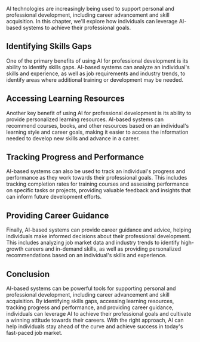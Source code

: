 
AI technologies are increasingly being used to support personal and professional development, including career advancement and skill acquisition. In this chapter, we'll explore how individuals can leverage AI-based systems to achieve their professional goals.

Identifying Skills Gaps
-----------------------

One of the primary benefits of using AI for professional development is its ability to identify skills gaps. AI-based systems can analyze an individual's skills and experience, as well as job requirements and industry trends, to identify areas where additional training or development may be needed.

Accessing Learning Resources
----------------------------

Another key benefit of using AI for professional development is its ability to provide personalized learning resources. AI-based systems can recommend courses, books, and other resources based on an individual's learning style and career goals, making it easier to access the information needed to develop new skills and advance in a career.

Tracking Progress and Performance
---------------------------------

AI-based systems can also be used to track an individual's progress and performance as they work towards their professional goals. This includes tracking completion rates for training courses and assessing performance on specific tasks or projects, providing valuable feedback and insights that can inform future development efforts.

Providing Career Guidance
-------------------------

Finally, AI-based systems can provide career guidance and advice, helping individuals make informed decisions about their professional development. This includes analyzing job market data and industry trends to identify high-growth careers and in-demand skills, as well as providing personalized recommendations based on an individual's skills and experience.

Conclusion
----------

AI-based systems can be powerful tools for supporting personal and professional development, including career advancement and skill acquisition. By identifying skills gaps, accessing learning resources, tracking progress and performance, and providing career guidance, individuals can leverage AI to achieve their professional goals and cultivate a winning attitude towards their careers. With the right approach, AI can help individuals stay ahead of the curve and achieve success in today's fast-paced job market.
